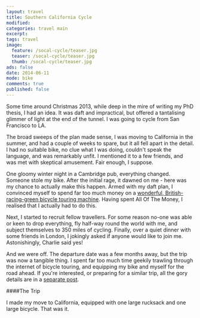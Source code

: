 ```yaml
---
layout: travel
title: Southern California Cycle
modified:
categories: travel main
excerpt:
tags: travel
image:
  feature: /socal-cycle/teaser.jpg
  teaser: /socal-cycle/teaser.jpg
  thumb: /socal-cycle/teaser.jpg
ads: false
date: 2014-06-11
mode: bike
comments: true
published: false
---
```


Some time around Christmas 2013, while deep in the mire of writing my PhD thesis, I had an idea. It was daft and impractical, but offered a tantalising glimmer of light at the end of the tunnel. I was going to cycle from San Francisco to LA.

The broad sweeps of the plan made sense, I was moving to California in the summer, and had a couple of weeks to spare, but it all fell apart in the detail. I had no suitable bike, no clue what I was doing, couldn't speak the language, and was remarkably unfit. I mentioned it to a few friends, and was met with skeptical amusement. Fair enough, I suppose.

One gloomy winter night in a Cambridge pub, everything changed. Someone stole my bike. After the initial rage, it dawned on me - here was my chance to actually make this happen. Armed with my daft plan, I convinced myself to spend far too much money on a [wonderful, British-racing-green bicycle touring machine](). Having spent All Of The Money, I realised that I actually had to do this.

Next, I started to recruit fellow travellers. For some reason no-one was able or keen to drop everything, fly half-way round the world with me, and subject themselves to 350 miles of cycling. Finally, over a quiet dinner with some friends in London, I jokingly asked if anyone would like to join me. Astonishingly, Charlie said yes!

And we were off. The departure date was a few months away, but the trip was now a tangible thing. I spent far too much time geekily trawling through the internet of bicycle touring, and equipping my bike and myself for the road ahead. If you're interested, or preparing for a similar trip, all the gory details are in a [separate post]().

####The Trip

I made my move to California, equipped with one large rucksack and one large bicycle. That was it.



<!-- Charlie's photos:
http://charlieclift.blogspot.co.uk/2014/10/californiatrip.html
 -->


